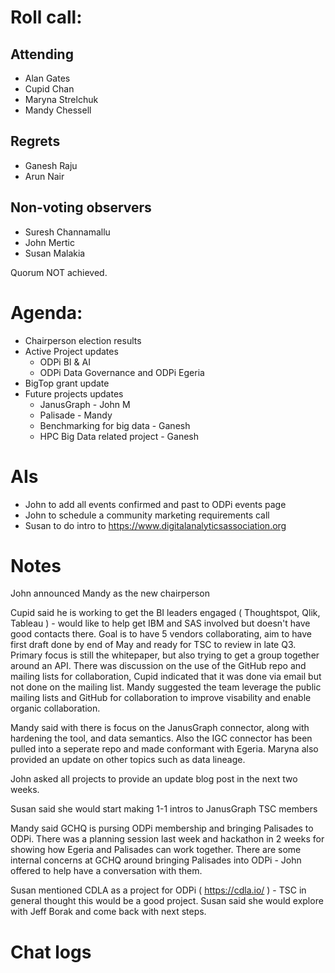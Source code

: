# Roll call:

## Attending
* Alan Gates
* Cupid Chan
* Maryna Strelchuk
* Mandy Chessell

## Regrets
* Ganesh Raju
* Arun Nair

## Non-voting observers
* Suresh Channamallu
* John Mertic
* Susan Malakia

Quorum NOT achieved.

# Agenda:

* Chairperson election results
* Active Project updates
  * ODPi BI & AI
  * ODPi Data Governance and ODPi Egeria
* BigTop grant update
* Future projects updates
  * JanusGraph - John M
  * Palisade - Mandy
  * Benchmarking for big data - Ganesh
  * HPC Big Data related project - Ganesh

# AIs

* John to add all events confirmed and past to ODPi events page
* John to schedule a community marketing requirements call
* Susan to do intro to https://www.digitalanalyticsassociation.org

# Notes

John announced Mandy as the new chairperson

Cupid said he is working to get the BI leaders engaged ( Thoughtspot, Qlik, Tableau ) - would like to help get IBM and SAS involved but doesn't have good contacts there. Goal is to have 5 vendors collaborating, aim to have first draft done by end of May and ready for TSC to review in late Q3. Primary focus is still the whitepaper, but also trying to get a group together around an API. There was discussion on the use of the GitHub repo and mailing lists for collaboration, Cupid indicated that it was done via email but not done on the mailing list. Mandy suggested the team leverage the public mailing lists and GitHub for collaboration to improve visability and enable organic collaboration.

Mandy said with there is focus on the JanusGraph connector, along with hardening the tool, and data semantics. Also the IGC connector has been pulled into a seperate repo and made conformant with Egeria. Maryna also provided an update on other topics such as data lineage.

John asked all projects to provide an update blog post in the next two weeks.

Susan said she would start making 1-1 intros to JanusGraph TSC members

Mandy said GCHQ is pursing ODPi membership and bringing Palisades to ODPi. There was a planning session last week and hackathon in 2 weeks for showing how Egeria and Palisades can work together. There are some internal concerns at GCHQ around bringing Palisades into ODPi - John offered to help have a conversation with them.

Susan mentioned CDLA as a project for ODPi ( https://cdla.io/ ) - TSC in general thought this would be a good project. Susan said she would explore with Jeff Borak and come back with next steps.

# Chat logs
